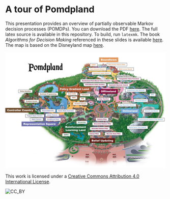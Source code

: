 # A tour of Pomdpland

This presentation provides an overview of partially observable Markov decision processes (POMDPs). You can download the PDF [here](https://github.com/mykelk/pomdpland/raw/main/pomdpland.pdf). The full latex source is available in this repository. To build, run `latexmk`. The book *Algorithms for Decision Making* referenced in these slides is available [here](https://algorithmsbook.com/decisionmaking). The map is based on the Disneyland map [here](https://disneyland.disney.go.com/media/dlr_nextgen/SiteCatalog/PDF/DL_01082018_reduced.pdf).

![Pomdpland](https://github.com/mykelk/pomdpland/raw/main/pomdpland-small.jpeg)

This work is licensed under a [Creative Commons Attribution 4.0 International License](http://creativecommons.org/licenses/by/4.0/).

![CC_BY](https://i.creativecommons.org/l/by/4.0/88x31.png) 
